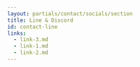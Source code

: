 ```yaml
---
layout: partials/contact/socials/section
title: Line & Discord
id: contact-line
links:
  - link-3.md
  - link-1.md
  - link-2.md
---
```

